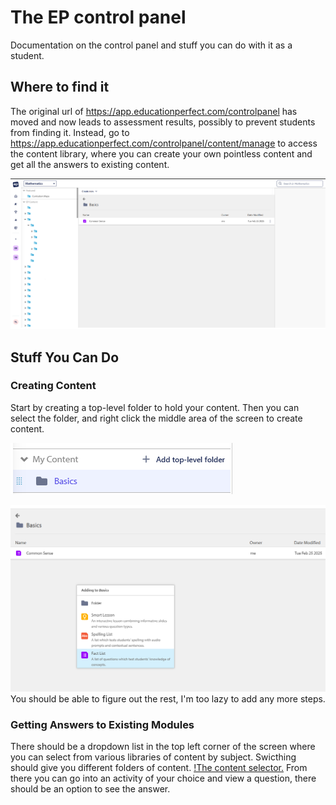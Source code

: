 # The EP control panel
Documentation on the control panel and stuff you can do with it as a student.

## Where to find it
The original url of https://app.educationperfect.com/controlpanel has moved and now leads to assessment results, possibly to prevent students from finding it. 
Instead, go to https://app.educationperfect.com/controlpanel/content/manage to access the content library, where you can create your own pointless content and get all the answers to existing content.

![The content Library.](https://github.com/darkbottechnical/educationperfectcontrolpanel/blob/main/Screenshot%202025-02-25%20205734.png)

## Stuff You Can Do
### Creating Content
Start by creating a top-level folder to hold your content. Then you can select the folder, and right click the middle area of the screen to create content.

![Creating a top-level folder.](https://github.com/darkbottechnical/educationperfectcontrolpanel/blob/main/Screenshot%202025-02-25%20210130.png)

![Adding content to the folder.](https://github.com/darkbottechnical/educationperfectcontrolpanel/blob/main/Screenshot%202025-02-25%20210522.png)
You should be able to figure out the rest, I'm too lazy to add any more steps.

### Getting Answers to Existing Modules
There should be a dropdown list in the top left corner of the screen where you can select from various libraries of content by subject. Swicthing should give you different folders of content.
[!The content selector.](https://github.com/darkbottechnical/educationperfectcontrolpanel/blob/main/Screenshot%202025-02-25%20210707.png)
From there you can go into an activity of your choice and view a question, there should be an option to see the answer.
